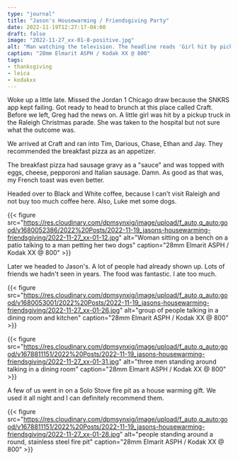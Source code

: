 ```yaml
---
type: "journal"
title: "Jason's Housewarming / Friendsgiving Party"
date: 2022-11-19T12:27:17-04:00
draft: false
image: "2022-11-27_xx-01-8-positive.jpg"
alt: "Man watching the television. The headline reads 'Girl hit by pickup truck' during the Raleigh Christmas Parade"
caption: "28mm Elmarit ASPH / Kodak XX @ 800"
tags:
- thanksgiving
- leica
- kodakxx
---
```


Woke up a little late. Missed the Jordan 1 Chicago draw because the SNKRS app kept failing. Got ready to head to brunch at this place called Craft. Before we left, Greg had the news on. A little girl was hit by a pickup truck in the Raleigh Christmas parade. She was taken to the hospital but not sure what the outcome was.

We arrived at Craft and ran into Tim, Darious, Chase, Ethan and Jay. They recommended the breakfast pizza as an appetizer.

The breakfast pizza had sausage gravy as a "sauce" and was topped with eggs, cheese, pepporoni and Italian sausage. Damn. As good as that was, my French toast was even better.

Headed over to Black and White coffee, because I can't visit Raleigh and not buy too much coffee here. Also, Luke met some dogs.

{{< figure src="https://res.cloudinary.com/dpmsynxig/image/upload/f_auto,q_auto:good/v1680052386/2022%20Posts/2022-11-19_jasons-housewarming-friendsgiving/2022-11-27_xx-01-12.jpg" alt="Woman sitting on a bench on a patio talking to a man petting her two dogs" caption="28mm Elmarit ASPH / Kodak XX @ 800" >}}

Later we headed to Jason's. A lot of people had already shown up. Lots of friends we hadn't seen in years. The food was fantastic. I ate too much. 

{{< figure src="https://res.cloudinary.com/dpmsynxig/image/upload/f_auto,q_auto:good/v1680053001/2022%20Posts/2022-11-19_jasons-housewarming-friendsgiving/2022-11-27_xx-01-26.jpg" alt="group of people talking in a dining room and kitchen" caption="28mm Elmarit ASPH / Kodak XX @ 800" >}}

{{< figure src="https://res.cloudinary.com/dpmsynxig/image/upload/f_auto,q_auto:good/v1678811151/2022%20Posts/2022-11-19_jasons-housewarming-friendsgiving/2022-11-27_xx-01-31.jpg" alt="three men standing around talking in a dining room" caption="28mm Elmarit ASPH / Kodak XX @ 800" >}}

A few of us went in on a Solo Stove fire pit as a house warming gift. We used it all night and I can definitely recommend them.

{{< figure src="https://res.cloudinary.com/dpmsynxig/image/upload/f_auto,q_auto:good/v1678811151/2022%20Posts/2022-11-19_jasons-housewarming-friendsgiving/2022-11-27_xx-01-28.jpg" alt="people standing around a round, stainless steel fire pit" caption="28mm Elmarit ASPH / Kodak XX @ 800" >}}
